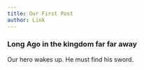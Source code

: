 ```yaml
---
title: Our First Post
author: Link
---
```


### Long Ago in the kingdom far far away

Our hero wakes up. He must find his sword.
